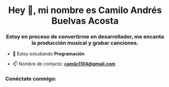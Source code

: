 <h1 align="center">Hey 👋, mi nombre es Camilo Andrés Buelvas Acosta</h1>
<h3 align="center">Estoy en proceso de convertirme en desarrollador, me encanta la producción musical y grabar canciones.</h3 >

- 🌱 Estoy estudiando **Programación**

- 📫 Nombre de contacto: **camijc1104@gmail.com**

<h3 align="left">Conéctate conmigo:</h3>
<p align="left">
</p >
